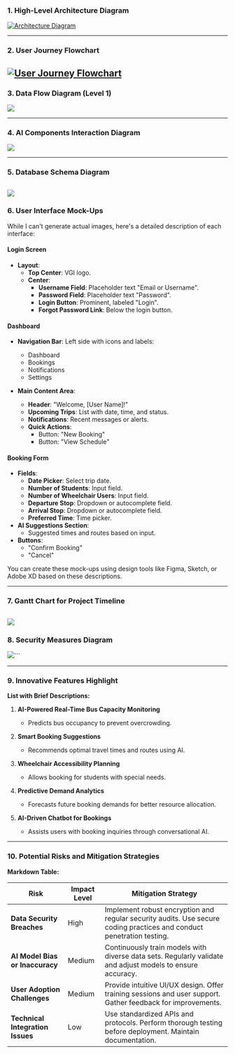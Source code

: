 ### **1. High-Level Architecture Diagram**

[![Architecture Diagram](https://mermaid.ink/img/pako:eNp9klFLwzAUhf9KyJOCw_c9CF2rW2WTaVHB1Ifb9HYNtklJbidj7L-brU7DHOYp383JPTeHbLk0JfIxrxrzKWuwxOZPuWZ-ub5YWehq9uzQslQT2goksjls0A6S_YrEKxYs6rpGSSBlNKuMZZmsjWnc-69uIhamUA3-kb5MU5YRVNW3GHWZ65MRwjsn_rGYgPzwl1iGdo02sExElB6qSmI4yq14MKSqY8Ns4wjbf9wTIDi1vRMXS-NoZTF7nB8UBTi8DFym4uIJS-VYDLL-OTnXf5-t35173UxEy9Qx8M_zMftMP9x_MaXXizmLTdsZjZrcb590H0VcAxWGghnvxdL6GSWpNbKF_wnNmfYRG41uWDzAJIT4AHchTENIBkhCWRLKBkhDuB9gFvrMwm63B4hCmPAr3qJtQZX-K2_3RzmnGlvM-dhvS6ygbyjnud55KfRkso2WfEy2xytuTb-qj9B3JRAmCnykLR9X0Dhf7UC_GXPk3RctbfQJ?type=png)](https://mermaid.live/edit#pako:eNp9klFLwzAUhf9KyJOCw_c9CF2rW2WTaVHB1Ifb9HYNtklJbidj7L-brU7DHOYp383JPTeHbLk0JfIxrxrzKWuwxOZPuWZ-ub5YWehq9uzQslQT2goksjls0A6S_YrEKxYs6rpGSSBlNKuMZZmsjWnc-69uIhamUA3-kb5MU5YRVNW3GHWZ65MRwjsn_rGYgPzwl1iGdo02sExElB6qSmI4yq14MKSqY8Ns4wjbf9wTIDi1vRMXS-NoZTF7nB8UBTi8DFym4uIJS-VYDLL-OTnXf5-t35173UxEy9Qx8M_zMftMP9x_MaXXizmLTdsZjZrcb590H0VcAxWGghnvxdL6GSWpNbKF_wnNmfYRG41uWDzAJIT4AHchTENIBkhCWRLKBkhDuB9gFvrMwm63B4hCmPAr3qJtQZX-K2_3RzmnGlvM-dhvS6ygbyjnud55KfRkso2WfEy2xytuTb-qj9B3JRAmCnykLR9X0Dhf7UC_GXPk3RctbfQJ)

---

### **2. User Journey Flowchart**
[![User Journey Flowchart](https://mermaid.ink/img/pako:eNplUl1PgzAU_StNn7Zk-wM8aKb4sEQXI4tGy2K69gKN0EtKGVmW_XdLKY45Xm7v6TnnfpQTFSiBRjQrsRMFN5Zs41QT9yXWZTPmw25Olss78oy50iwRBWLZJw1R2iL5gD1Z1XWpBLcK9W7Qe7KXxbwp9siNZH8n8q6gC8QL2JM30D0g_iids7VWVnELPUYCGDQXlhc9aQsmBstV2TCfkK1RNQlQEE1ZXrZafydtnkPTt92cVkJAbR26fMUODEgyub0_DybXGmdDPmFwe4ODG4oNgXAtySPqTJnqX--3Dhv0Bi8oVXZkQ7ge4GbKwSrU6i9DLf8CbNzNFAzVp9CwcLQqC0_XuO4FqANco-PSp1joSM7cvuVuThe0AmerpPuZTj0_pbaAClIauaOEjLelTWmqz47KW4vJUQsaWdPCghps82JM2lq6R48Vzw2vaJTxsnFozfUX4piffwEL2e5M?type=png)](https://mermaid.live/edit#pako:eNplUl1PgzAU_StNn7Zk-wM8aKb4sEQXI4tGy2K69gKN0EtKGVmW_XdLKY45Xm7v6TnnfpQTFSiBRjQrsRMFN5Zs41QT9yXWZTPmw25Olss78oy50iwRBWLZJw1R2iL5gD1Z1XWpBLcK9W7Qe7KXxbwp9siNZH8n8q6gC8QL2JM30D0g_iids7VWVnELPUYCGDQXlhc9aQsmBstV2TCfkK1RNQlQEE1ZXrZafydtnkPTt92cVkJAbR26fMUODEgyub0_DybXGmdDPmFwe4ODG4oNgXAtySPqTJnqX--3Dhv0Bi8oVXZkQ7ge4GbKwSrU6i9DLf8CbNzNFAzVp9CwcLQqC0_XuO4FqANco-PSp1joSM7cvuVuThe0AmerpPuZTj0_pbaAClIauaOEjLelTWmqz47KW4vJUQsaWdPCghps82JM2lq6R48Vzw2vaJTxsnFozfUX4piffwEL2e5M)
---

### **3. Data Flow Diagram (Level 1)**

[![](https://mermaid.ink/img/pako:eNp9UttKw0AQ_ZVlnxTaH8iDUC1IwRsN9sFEZNzMJovJTt2LUpr-u9M0wUhr83Rmds6ZM4dspaICZSJ1Td-qAhfE3TK3gr9UVUS1F9PpVXtN9GFsKZb4GdGHVvSNe7BQYoM2ZMPIb0s8OVLo_etB74jSKa-gNgUEQ7YVcwjwDh6ziwFdnuXekNXGNT2793uO8LzmVdiK2eItRfdl2F02W4gB98tGrx3rUam4Bqs2fBAWRu3X-RMRnGYvrDdlFZiwuuWnAFpnjESHzp73QMFoo_rzxlW68QGbbNwSh14veDzcKc5qdHsnf6L6Z_aQ1di2nMgGOW5T8P-y3ZNzGSr2m8uEYYEaYh1ymdsdj0IMlG6skklwESfSUSyroYid-NxA6aCRiYbac5dDfiEa6t0PPrjtQQ?type=png)](https://mermaid.live/edit#pako:eNp9UttKw0AQ_ZVlnxTaH8iDUC1IwRsN9sFEZNzMJovJTt2LUpr-u9M0wUhr83Rmds6ZM4dspaICZSJ1Td-qAhfE3TK3gr9UVUS1F9PpVXtN9GFsKZb4GdGHVvSNe7BQYoM2ZMPIb0s8OVLo_etB74jSKa-gNgUEQ7YVcwjwDh6ziwFdnuXekNXGNT2793uO8LzmVdiK2eItRfdl2F02W4gB98tGrx3rUam4Bqs2fBAWRu3X-RMRnGYvrDdlFZiwuuWnAFpnjESHzp73QMFoo_rzxlW68QGbbNwSh14veDzcKc5qdHsnf6L6Z_aQ1di2nMgGOW5T8P-y3ZNzGSr2m8uEYYEaYh1ymdsdj0IMlG6skklwESfSUSyroYid-NxA6aCRiYbac5dDfiEa6t0PPrjtQQ)

---

### **4. AI Components Interaction Diagram**

[![](https://mermaid.ink/img/pako:eNptkU1uwyAQha-CWMcX8KKS02witWoVp5vaUTWFsY0CTIQhlRXl7qX-qZPWbIB53xveiAsXJJGnvNL0JRpwnj3tSsviWoM4opXFuLMc3RndgSXJA8u2H48N-E_yRbZl4_Fw5-u5V4dSCa_OmFnQnVeiLeYa26CBSP5qCx1ehAgnsKJ7Jqs8OWXrYoegk70yOKtslhea5CYOloe6xtYrsm3RF9ia6BgN7EaJ5sE-T9h3eGvRRZtoiPQUc2G4nh1fHqCF_P-hv_nuiYHpE9wKfMUNOgNKxu-7_EAl9w0aLHkajxIrCNqXvLTXiELwlHdW8NS7gCvuKNTNdAknCR43CmoHhqcV6DZWY-x3oul-_QYetL5z?type=png)](https://mermaid.live/edit#pako:eNptkU1uwyAQha-CWMcX8KKS02witWoVp5vaUTWFsY0CTIQhlRXl7qX-qZPWbIB53xveiAsXJJGnvNL0JRpwnj3tSsviWoM4opXFuLMc3RndgSXJA8u2H48N-E_yRbZl4_Fw5-u5V4dSCa_OmFnQnVeiLeYa26CBSP5qCx1ehAgnsKJ7Jqs8OWXrYoegk70yOKtslhea5CYOloe6xtYrsm3RF9ia6BgN7EaJ5sE-T9h3eGvRRZtoiPQUc2G4nh1fHqCF_P-hv_nuiYHpE9wKfMUNOgNKxu-7_EAl9w0aLHkajxIrCNqXvLTXiELwlHdW8NS7gCvuKNTNdAknCR43CmoHhqcV6DZWY-x3oul-_QYetL5z)

---

### **5. Database Schema Diagram**

[![](https://mermaid.ink/img/pako:eNq1V8GOmzAQ_RXEefcHcq566aVSb1UkawIT4gZsZJtt003-vbZjgx0DMZGaA0k88-a9GeMZ-CwrXmO5K1F8odAI6Pas0J_6F7CGk47qJUU5k8Xn3WA-B9pQpgpaF9-_TasfIKoTiAL6Pl1k0OG0qmiHUkHXG-eWYn033fYsYq84U8gUUZceQ35Njg2KFQGkhQO2qanTybYjmfmCQZ1Ij6KjUuo8N9DEKXnnUDPRyK8zSFPyCR0KaQQf-pc0JFGCpDI2z_PcoQ-6vXGKGHqEzIPUbvnye5DyNxd1ajGB4gJ7C3ZA23nme-IbsrWghWSTSiRs9vJSldd4V4vsDgbUHWWk5U1GrXNuzCVdQcqKn5ERew1J_a6c8ZKVaZyHxOTQ-YDORB4DK_yjRmMNCqK4CuRZEnPtBW-EdsvvWwalpaaGI22RnECeIiqTmSSaxphf33oXrVFHSaBBVl02dFrrP2oOQ1XQIqtB5AfTuj5ohbPR9FFQGTm61VFWdI85ow2V3IQhmRK0f112tKM6UmRwoQ4tr84L-moqsFIPpy_RvyBdKr5Fuvaek9eDMAdVD8gVHX85W5VhRmz2jjklczyuhgs7BUweUWTzHAXvyBoZT6yO78D5mbJGEvfjf1KuZP_kJM8_Utyu7-_X6-xDza7Ylw-NeV-uTnIXLHhaMDH8sNoADgSaCNHYicKEkzUMYGe9gbpCZIGeSJ6fq9tYV-E5WSdD9rUNXArzNI1w1OZg4kmUgwiaunMP548BTKNlHWJXxkpEzT1C2qaeAAPQM3_bs62_797r_mMft5iwq0e4sVWGWNvGDcx36KcIS28QfuSUc21yliNsUBtgU9_yoKRFZtPlITcyLpVkCbR4w5ZvZaePKdBav6batq9jnlC_G5R2a_EIQ6uM50276jD8x4VV5U6JAd_M3dWc_J-h10-M6F50y90RWqlXe2A_Off_b_8AGlvu5A?type=png)](https://mermaid.live/edit#pako:eNq1V8GOmzAQ_RXEefcHcq566aVSb1UkawIT4gZsZJtt003-vbZjgx0DMZGaA0k88-a9GeMZ-CwrXmO5K1F8odAI6Pas0J_6F7CGk47qJUU5k8Xn3WA-B9pQpgpaF9-_TasfIKoTiAL6Pl1k0OG0qmiHUkHXG-eWYn033fYsYq84U8gUUZceQ35Njg2KFQGkhQO2qanTybYjmfmCQZ1Ij6KjUuo8N9DEKXnnUDPRyK8zSFPyCR0KaQQf-pc0JFGCpDI2z_PcoQ-6vXGKGHqEzIPUbvnye5DyNxd1ajGB4gJ7C3ZA23nme-IbsrWghWSTSiRs9vJSldd4V4vsDgbUHWWk5U1GrXNuzCVdQcqKn5ERew1J_a6c8ZKVaZyHxOTQ-YDORB4DK_yjRmMNCqK4CuRZEnPtBW-EdsvvWwalpaaGI22RnECeIiqTmSSaxphf33oXrVFHSaBBVl02dFrrP2oOQ1XQIqtB5AfTuj5ohbPR9FFQGTm61VFWdI85ow2V3IQhmRK0f112tKM6UmRwoQ4tr84L-moqsFIPpy_RvyBdKr5Fuvaek9eDMAdVD8gVHX85W5VhRmz2jjklczyuhgs7BUweUWTzHAXvyBoZT6yO78D5mbJGEvfjf1KuZP_kJM8_Utyu7-_X6-xDza7Ylw-NeV-uTnIXLHhaMDH8sNoADgSaCNHYicKEkzUMYGe9gbpCZIGeSJ6fq9tYV-E5WSdD9rUNXArzNI1w1OZg4kmUgwiaunMP548BTKNlHWJXxkpEzT1C2qaeAAPQM3_bs62_797r_mMft5iwq0e4sVWGWNvGDcx36KcIS28QfuSUc21yliNsUBtgU9_yoKRFZtPlITcyLpVkCbR4w5ZvZaePKdBav6batq9jnlC_G5R2a_EIQ6uM50276jD8x4VV5U6JAd_M3dWc_J-h10-M6F50y90RWqlXe2A_Off_b_8AGlvu5A)
---

### **6. User Interface Mock-Ups**

While I can't generate actual images, here's a detailed description of each interface:

#### **Login Screen**

- **Layout**:
    - **Top Center**: VGI logo.
    - **Center**:
        - **Username Field**: Placeholder text "Email or Username".
        - **Password Field**: Placeholder text "Password".
        - **Login Button**: Prominent, labeled "Login".
        - **Forgot Password Link**: Below the login button.

#### **Dashboard**

- **Navigation Bar**: Left side with icons and labels:
    - Dashboard
    - Bookings
    - Notifications
    - Settings

- **Main Content Area**:
    - **Header**: "Welcome, [User Name]!"
    - **Upcoming Trips**: List with date, time, and status.
    - **Notifications**: Recent messages or alerts.
    - **Quick Actions**:
        - Button: "New Booking"
        - Button: "View Schedule"

#### **Booking Form**

- **Fields**:
    - **Date Picker**: Select trip date.
    - **Number of Students**: Input field.
    - **Number of Wheelchair Users**: Input field.
    - **Departure Stop**: Dropdown or autocomplete field.
    - **Arrival Stop**: Dropdown or autocomplete field.
    - **Preferred Time**: Time picker.
- **AI Suggestions Section**:
    - Suggested times and routes based on input.
- **Buttons**:
    - "Confirm Booking"
    - "Cancel"

You can create these mock-ups using design tools like Figma, Sketch, or Adobe XD based on these descriptions.

---

### **7. Gantt Chart for Project Timeline**

[![](https://mermaid.ink/img/pako:eNp9k01v2zAMhv-KoLMDJOly8S2d0aGHAMXaHlYYCDSLcdTZlCtT2Yqi_32UFccf7aYTRVLPS4rSmyysBpnKUiFRjoIXGapA3Dn7DAWJB1NDZRBiTCuCG-tqRUL84LXY7RZZFmPwp6i8hjbYvwF-Aeo2xxhrGWUsirtKIRoso_c7vHjjoAakVnxTdATHsRARqbYISbAcvOzLPpaI9XL9ZbFcLVabZDAjLoPWlCgUarF1xdEQi3oHU5zukjozLHUgcHONKz2vO4MTVLYJlcbAtSpCg-NAj0wVnzkFtZ8xKZlo9QWsljqibpxF-pw1oA7npOS_qO2t-GrrhnsNNzrhpeLSstlrOM1u4ILafOj9AVq6jOwRDfUeMV2DguekPXFSMlK4XMbmXOwtN1Q6Ndb4iDI4Jp1RI34Pe2zZvy0KaEhhAWPgqC5FyajgCBsUNp-Mvans6zD1YS_EP7vXXdLsfjvp9bnYnTJhmF2h4bXe-6axjqaYNjrnjyeyeeIykTXwTzSav-9bAOeSX3ANuUzZ1HBQvqJc5vjOqcqTvX_FQqbkPCTSWV8e-41vwr_OjOJx1DI9qKplb6Pwydp-__4XKUpClA?type=png)](https://mermaid.live/edit#pako:eNp9k01v2zAMhv-KoLMDJOly8S2d0aGHAMXaHlYYCDSLcdTZlCtT2Yqi_32UFccf7aYTRVLPS4rSmyysBpnKUiFRjoIXGapA3Dn7DAWJB1NDZRBiTCuCG-tqRUL84LXY7RZZFmPwp6i8hjbYvwF-Aeo2xxhrGWUsirtKIRoso_c7vHjjoAakVnxTdATHsRARqbYISbAcvOzLPpaI9XL9ZbFcLVabZDAjLoPWlCgUarF1xdEQi3oHU5zukjozLHUgcHONKz2vO4MTVLYJlcbAtSpCg-NAj0wVnzkFtZ8xKZlo9QWsljqibpxF-pw1oA7npOS_qO2t-GrrhnsNNzrhpeLSstlrOM1u4ILafOj9AVq6jOwRDfUeMV2DguekPXFSMlK4XMbmXOwtN1Q6Ndb4iDI4Jp1RI34Pe2zZvy0KaEhhAWPgqC5FyajgCBsUNp-Mvans6zD1YS_EP7vXXdLsfjvp9bnYnTJhmF2h4bXe-6axjqaYNjrnjyeyeeIykTXwTzSav-9bAOeSX3ANuUzZ1HBQvqJc5vjOqcqTvX_FQqbkPCTSWV8e-41vwr_OjOJx1DI9qKplb6Pwydp-__4XKUpClA)
---

### **8. Security Measures Diagram**

[![](https://mermaid.ink/img/pako:eNptkjFvwjAQhf-K5YUF2oaRoVJCWqkSlIow1WG4OgdYdezIPgtRxH-vE0hbKm6y733vdH7ykUtbIZ_wjbZ7uQNHbJWVhsXy4WProNmxAmVwig5sjuCDQ3_W26qUQ0nKmh9XW6lIm0YrCZ3S29e_QCZyILilTMUr0t66z1tiLhYNum4q6P8Amqo052PKRqNHliYiDbRDQ_0mg0XbYOO7h8H6ihx3pHXq6wIurcZRBh4rlkqJ3veGrDNkiXgy0h2ajgZiS_R0TYz_Eirm48B4RWxQFLP71azoB047fJqI5xjlHrT218JYvBhywbdjcqRL2sXBE9Y9mndonoi5NYriM8z2WmmHSFXFKNpNG2s8sjcNZs2HvEZXg6riFzi2npLHyGos-SQeK9xA0FTy0pwiCoFscTCST-JGOOTOhu2uv4SmAsJcQfw0NZ9sQPvYbcC8W9vfT9_0NMZX?type=png)](https://mermaid.live/edit#pako:eNptkjFvwjAQhf-K5YUF2oaRoVJCWqkSlIow1WG4OgdYdezIPgtRxH-vE0hbKm6y733vdH7ykUtbIZ_wjbZ7uQNHbJWVhsXy4WProNmxAmVwig5sjuCDQ3_W26qUQ0nKmh9XW6lIm0YrCZ3S29e_QCZyILilTMUr0t66z1tiLhYNum4q6P8Amqo052PKRqNHliYiDbRDQ_0mg0XbYOO7h8H6ihx3pHXq6wIurcZRBh4rlkqJ3veGrDNkiXgy0h2ajgZiS_R0TYz_Eirm48B4RWxQFLP71azoB047fJqI5xjlHrT218JYvBhywbdjcqRL2sXBE9Y9mndonoi5NYriM8z2WmmHSFXFKNpNG2s8sjcNZs2HvEZXg6riFzi2npLHyGos-SQeK9xA0FTy0pwiCoFscTCST-JGOOTOhu2uv4SmAsJcQfw0NZ9sQPvYbcC8W9vfT9_0NMZX)```

---

### **9. Innovative Features Highlight**

**List with Brief Descriptions:**

1. **AI-Powered Real-Time Bus Capacity Monitoring**
    - Predicts bus occupancy to prevent overcrowding.

2. **Smart Booking Suggestions**
    - Recommends optimal travel times and routes using AI.

3. **Wheelchair Accessibility Planning**
    - Allows booking for students with special needs.

4. **Predictive Demand Analytics**
    - Forecasts future booking demands for better resource allocation.

5. **AI-Driven Chatbot for Bookings**
    - Assists users with booking inquiries through conversational AI.

---

### **10. Potential Risks and Mitigation Strategies**

**Markdown Table:**

| Risk                            | Impact Level | Mitigation Strategy                           |
|---------------------------------|--------------|-----------------------------------------------|
| **Data Security Breaches**      | High         | Implement robust encryption and regular security audits. Use secure coding practices and conduct penetration testing. |
| **AI Model Bias or Inaccuracy** | Medium       | Continuously train models with diverse data sets. Regularly validate and adjust models to ensure accuracy. |
| **User Adoption Challenges**    | Medium       | Provide intuitive UI/UX design. Offer training sessions and user support. Gather feedback for improvements. |
| **Technical Integration Issues**| Low          | Use standardized APIs and protocols. Perform thorough testing before deployment. Maintain documentation. |

